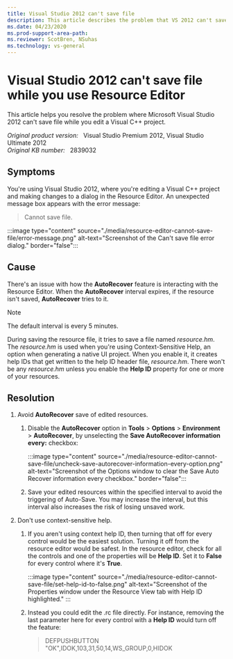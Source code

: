 ```yaml
---
title: Visual Studio 2012 can't save file
description: This article describes the problem that VS 2012 can't save file while using Resource Editor, and provides a solution.
ms.date: 04/23/2020
ms.prod-support-area-path: 
ms.reviewer: ScotBren, NSuhas
ms.technology: vs-general
---
```

# Visual Studio 2012 can't save file while you use Resource Editor

This article helps you resolve the problem where Microsoft Visual Studio 2012 can't save file while you edit a Visual C++ project.

_Original product version:_ &nbsp; Visual Studio Premium 2012, Visual Studio Ultimate 2012  
_Original KB number:_ &nbsp; 2839032

## Symptoms

You're using Visual Studio 2012, where you're editing a Visual C++ project and making changes to a dialog in the Resource Editor. An unexpected message box appears with the error message:

> Cannot save file.

:::image type="content" source="./media/resource-editor-cannot-save-file/error-message.png" alt-text="Screenshot of the Can't save file error dialog." border="false":::

## Cause

There's an issue with how the **AutoRecover** feature is interacting with the Resource Editor. When the **AutoRecover** interval expires, if the resource isn't saved, **AutoRecover** tries to it.

> [!NOTE]
> The default interval is every 5 minutes.

During saving the resource file, it tries to save a file named *resource.hm*. The *resource.hm* is used when you're using Context-Sensitive Help, an option when generating a native UI project. When you enable it, it creates help IDs that get written to the help ID header file, *resource.hm*. There won't be any *resource.hm* unless you enable the **Help ID** property for one or more of your resources.

## Resolution

1. Avoid **AutoRecover** save of edited resources.

    1. Disable the **AutoRecover** option in **Tools** > **Options** > **Environment** > **AutoRecover**, by unselecting the **Save AutoRecover information every:** checkbox:

        :::image type="content" source="./media/resource-editor-cannot-save-file/uncheck-save-autorecover-information-every-option.png" alt-text="Screenshot of the Options window to clear the Save Auto Recover information every checkbox." border="false":::

    1. Save your edited resources within the specified interval to avoid the triggering of Auto-Save. You may increase the interval, but this interval also increases the risk of losing unsaved work.

2. Don't use context-sensitive help.

    1. If you aren't using context help ID, then turning that off for every control would be the easiest solution. Turning it off from the resource editor would be safest. In the resource editor, check for all the controls and one of the properties will be **Help ID**. Set it to **False** for every control where it's **True**.

        :::image type="content" source="./media/resource-editor-cannot-save-file/set-help-id-to-false.png" alt-text="Screenshot of the Properties window under the Resource View tab with Help ID highlighted." :::

    2. Instead you could edit the .rc file directly. For instance, removing the last parameter here for every control with a **Help ID** would turn off the feature:

        > DEFPUSHBUTTON "OK",IDOK,103,31,50,14,WS_GROUP,0,HIDOK
